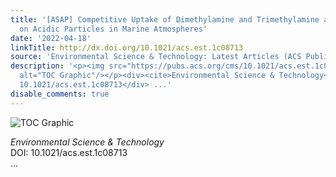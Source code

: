 ```yaml
---
title: '[ASAP] Competitive Uptake of Dimethylamine and Trimethylamine against Ammonia
  on Acidic Particles in Marine Atmospheres'
date: '2022-04-18'
linkTitle: http://dx.doi.org/10.1021/acs.est.1c08713
source: 'Environmental Science & Technology: Latest Articles (ACS Publications)'
description: '<p><img src="https://pubs.acs.org/cms/10.1021/acs.est.1c08713/asset/images/medium/es1c08713_0007.gif"
  alt="TOC Graphic"/></p><div><cite>Environmental Science & Technology</cite></div><div>DOI:
  10.1021/acs.est.1c08713</div> ...'
disable_comments: true
---
```

<p><img src="https://pubs.acs.org/cms/10.1021/acs.est.1c08713/asset/images/medium/es1c08713_0007.gif" alt="TOC Graphic"/></p><div><cite>Environmental Science & Technology</cite></div><div>DOI: 10.1021/acs.est.1c08713</div> ...